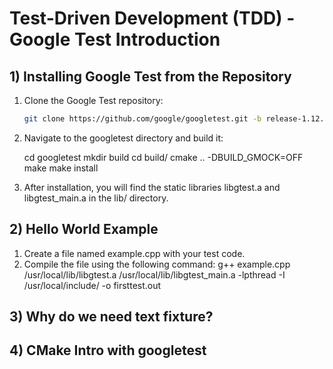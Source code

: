 # Test-Driven Development (TDD) - Google Test Introduction

## 1) Installing Google Test from the Repository

1. Clone the Google Test repository:
   ```bash
   git clone https://github.com/google/googletest.git -b release-1.12.1

2. Navigate to the googletest directory and build it:

    cd googletest
    mkdir build
    cd build/
    cmake .. -DBUILD_GMOCK=OFF
    make
    make install

3. After installation, you will find the static libraries libgtest.a and libgtest_main.a in the lib/ directory.

## 2) Hello World Example

1. Create a file named example.cpp with your test code.
2. Compile the file using the following command:
   g++ example.cpp /usr/local/lib/libgtest.a /usr/local/lib/libgtest_main.a -lpthread -I /usr/local/include/ -o firsttest.out

## 3) Why do we need text fixture?

## 4) CMake Intro with googletest

